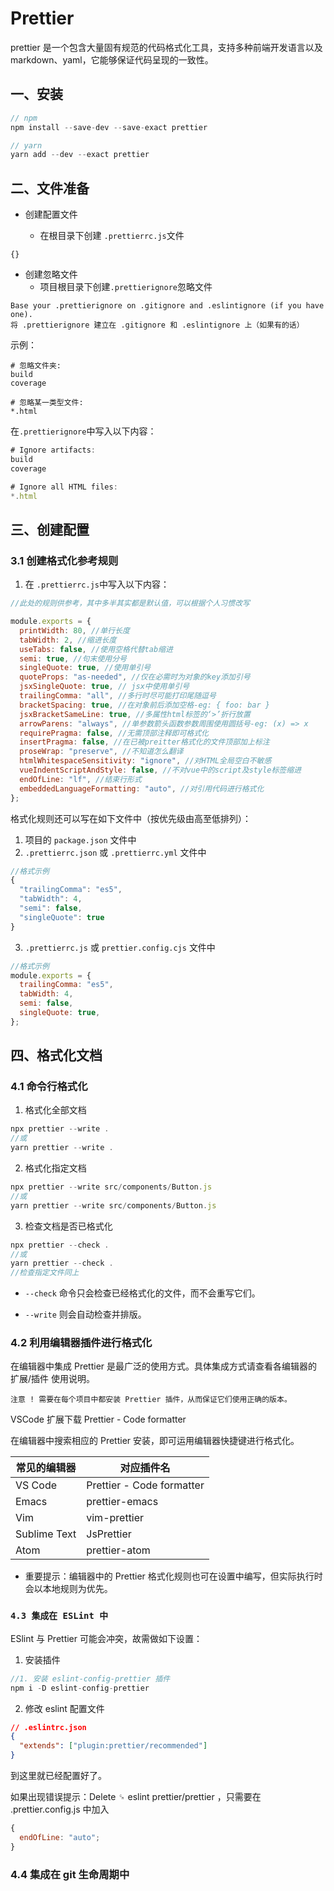 # Prettier

prettier 是一个包含大量固有规范的代码格式化工具，支持多种前端开发语言以及 markdown、yaml，它能够保证代码呈现的一致性。

## 一、安装

```js
// npm
npm install --save-dev --save-exact prettier

// yarn
yarn add --dev --exact prettier
```

## 二、文件准备

- 创建配置文件

  - 在根目录下创建 `.prettierrc.js`文件

```
{}
```

- 创建忽略文件
  - 项目根目录下创建`.prettierignore`忽略文件

```
Base your .prettierignore on .gitignore and .eslintignore (if you have one).
将 .prettierignore 建立在 .gitignore 和 .eslintignore 上（如果有的话）
```

示例：

```shell
# 忽略文件夹:
build
coverage

# 忽略某一类型文件:
*.html
```

在`.prettierignore`中写入以下内容：

```js
# Ignore artifacts:
build
coverage

# Ignore all HTML files:
*.html
```

## 三、创建配置

### 3.1 创建格式化参考规则

1. 在 `.prettierrc.js`中写入以下内容：

```js
//此处的规则供参考，其中多半其实都是默认值，可以根据个人习惯改写

module.exports = {
  printWidth: 80, //单行长度
  tabWidth: 2, //缩进长度
  useTabs: false, //使用空格代替tab缩进
  semi: true, //句末使用分号
  singleQuote: true, //使用单引号
  quoteProps: "as-needed", //仅在必需时为对象的key添加引号
  jsxSingleQuote: true, // jsx中使用单引号
  trailingComma: "all", //多行时尽可能打印尾随逗号
  bracketSpacing: true, //在对象前后添加空格-eg: { foo: bar }
  jsxBracketSameLine: true, //多属性html标签的‘>’折行放置
  arrowParens: "always", //单参数箭头函数参数周围使用圆括号-eg: (x) => x
  requirePragma: false, //无需顶部注释即可格式化
  insertPragma: false, //在已被preitter格式化的文件顶部加上标注
  proseWrap: "preserve", //不知道怎么翻译
  htmlWhitespaceSensitivity: "ignore", //对HTML全局空白不敏感
  vueIndentScriptAndStyle: false, //不对vue中的script及style标签缩进
  endOfLine: "lf", //结束行形式
  embeddedLanguageFormatting: "auto", //对引用代码进行格式化
};
```

格式化规则还可以写在如下文件中（按优先级由高至低排列）：

1. 项目的 `package.json` 文件中
2. `.prettierrc.json` 或 `.prettierrc.yml` 文件中

```js
//格式示例
{
  "trailingComma": "es5",
  "tabWidth": 4,
  "semi": false,
  "singleQuote": true
}
```

3. `.prettierrc.js` 或 `prettier.config.cjs` 文件中

```js
//格式示例
module.exports = {
  trailingComma: "es5",
  tabWidth: 4,
  semi: false,
  singleQuote: true,
};
```

## 四、格式化文档

### 4.1 命令行格式化

1. 格式化全部文档

```js
npx prettier --write .
//或
yarn prettier --write .
```

2. 格式化指定文档

```js
npx prettier --write src/components/Button.js
//或
yarn prettier --write src/components/Button.js
```

3. 检查文档是否已格式化

```js
npx prettier --check .
//或
yarn prettier --check .
//检查指定文件同上
```

- `--check` 命令只会检查已经格式化的文件，而不会重写它们。

- `--write` 则会自动检查并排版。

### 4.2 利用编辑器插件进行格式化

在编辑器中集成 Prettier 是最广泛的使用方式。具体集成方式请查看各编辑器的 扩展/插件 使用说明。

`注意 ! 需要在每个项目中都安装 Prettier 插件，从而保证它们使用正确的版本。`

VSCode 扩展下载 Prettier - Code formatter

在编辑器中搜索相应的 Prettier 安装，即可运用编辑器快捷键进行格式化。

| 常见的编辑器 | 对应插件名                |
| ------------ | ------------------------- |
| VS Code      | Prettier - Code formatter |
| Emacs        | prettier-emacs            |
| Vim          | vim-prettier              |
| Sublime Text | JsPrettier                |
| Atom         | prettier-atom             |

- 重要提示：编辑器中的 Prettier 格式化规则也可在设置中编写，但实际执行时会以本地规则为优先。

### `4.3 集成在 ESLint 中`

ESlint 与 Prettier 可能会冲突，故需做如下设置：

1. 安装插件

```js
//1. 安装 eslint-config-prettier 插件
npm i -D eslint-config-prettier
```

2. 修改 eslint 配置文件

```json
// .eslintrc.json
{
  "extends": ["plugin:prettier/recommended"]
}
```

到这里就已经配置好了。

如果出现错误提示：Delete ␍ eslint prettier/prettier ，只需要在 .prettier.config.js 中加入

```js
{
  endOfLine: "auto";
}
```

### 4.4 集成在 git 生命周期中
